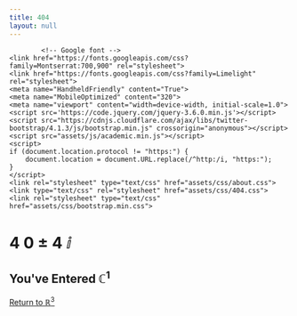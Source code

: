 ```yaml
---
title: 404
layout: null
---
```


<head>
	<link rel="icon" href="assets/img/icon.png" type="image/png">
	<title>Spencer Riley | 404</title>
	<link rel="stylesheet" href="https://cdnjs.cloudflare.com/ajax/libs/academicons/1.8.6/css/academicons.min.css" crossorigin="anonymous">
	<link rel="stylesheet" href="https://code.getmdl.io/1.3.0/material.cyan-indigo.min.css" />
	<link rel="stylesheet" href="https://cdn.jsdelivr.net/gh/devicons/devicon@v2.12.0/devicon.min.css">
	<link rel="stylesheet" href="https://use.fontawesome.com/releases/v5.6.0/css/all.css" crossorigin="anonymous">
	<link rel="stylesheet" href="https://fonts.googleapis.com/icon?family=Material+Icons">
		
			<!-- Google font -->
	<link href="https://fonts.googleapis.com/css?family=Montserrat:700,900" rel="stylesheet">
	<link href="https://fonts.googleapis.com/css?family=Limelight" rel="stylesheet">
	<meta name="HandheldFriendly" content="True">
	<meta name="MobileOptimized" content="320">
	<meta name="viewport" content="width=device-width, initial-scale=1.0">
	<script src='https://code.jquery.com/jquery-3.6.0.min.js'></script>
	<script src="https://cdnjs.cloudflare.com/ajax/libs/twitter-bootstrap/4.1.3/js/bootstrap.min.js" crossorigin="anonymous"></script>
	<script src="assets/js/academic.min.js"></script>
	<script>
	if (document.location.protocol != "https:") {
	    document.location = document.URL.replace(/^http:/i, "https:");
	}
	</script>
	<link rel="stylesheet" type="text/css" href="assets/css/about.css">
	<link type="text/css" rel="stylesheet" href="assets/css/404.css">
	<link rel="stylesheet" type="text/css" href="assets/css/bootstrap.min.css">
</head>
<body id="top" data-spy="scroll" class="dark" data-offset="71">
	<div id="notfound">
		<div class="notfound">
			<div class="notfound-404">
				<h1 style="border: 0">4 0 &#177; 4 &#8520;</h1>
				<h2 style="border: 0">You've Entered &#8450;<sup>1</sup></h2>
			</div>
			<a href="index.html">Return to &#8477;<sup>3</sup></a>
		</div>
	</div>
</body>
